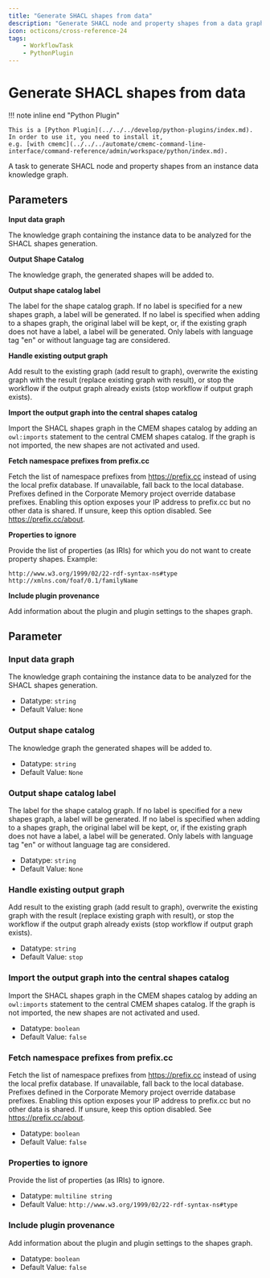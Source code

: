 ```yaml
---
title: "Generate SHACL shapes from data"
description: "Generate SHACL node and property shapes from a data graph"
icon: octicons/cross-reference-24
tags: 
    - WorkflowTask
    - PythonPlugin
---
```

# Generate SHACL shapes from data
<!-- This file was generated - DO NOT CHANGE IT MANUALLY -->

!!! note inline end "Python Plugin"

    This is a [Python Plugin](../../../develop/python-plugins/index.md).
    In order to use it, you need to install it,
    e.g. [with cmemc](../../../automate/cmemc-command-line-interface/command-reference/admin/workspace/python/index.md).

A task to generate SHACL node and property shapes from an instance data knowledge graph.
    
## Parameters

**<a id="parameter_doc_data_graph_iri">Input data graph</a>**

The knowledge graph containing the instance data to be analyzed for the SHACL shapes generation.

**<a id="parameter_doc_shapes_graph_iri">Output Shape Catalog</a>**

The knowledge graph, the generated shapes will be added to.

**<a id="parameter_doc_label">Output shape catalog label</a>**

The label for the shape catalog graph. If no label is specified for a new shapes graph, a label will be generated. If
no label is specified when adding to a shapes graph, the original label will be kept, or, if the existing graph does not have
a label, a label will be generated. Only labels with language tag "en" or without language tag are considered.

**<a id="parameter_doc_existing_graph">Handle existing output graph</a>**

Add result to the existing graph (add result to graph), overwrite the existing graph with the result (replace existing
graph with result), or stop the workflow if the output graph already exists (stop workflow if output graph exists).

**<a id="parameter_doc_import_shapes">Import the output graph into the central shapes catalog</a>**

Import the SHACL shapes graph in the CMEM shapes catalog by adding an `owl:imports` statement to the central CMEM shapes catalog.
If the graph is not imported, the new shapes are not activated and used.

**<a id="parameter_doc_prefix_cc">Fetch namespace prefixes from prefix.cc</a>**

Fetch the list of namespace prefixes from https://prefix.cc instead of using the local prefix database. If unavailable, 
fall back to the local database. Prefixes defined in the Corporate Memory project override database prefixes. Enabling this 
option exposes your IP address to prefix.cc but no other data is shared. If unsure, keep this option disabled. See
https://prefix.cc/about.

**<a id="parameter_doc_ignore_properties">Properties to ignore</a>**

Provide the list of properties (as IRIs) for which you do not want to create property shapes.
Example:
```
http://www.w3.org/1999/02/22-rdf-syntax-ns#type
http://xmlns.com/foaf/0.1/familyName
```

**<a id="parameter_doc_plugin_provenance">Include plugin provenance</a>**

Add information about the plugin and plugin settings to the shapes graph.


## Parameter

### Input data graph

The knowledge graph containing the instance data to be analyzed for the SHACL shapes generation.

- Datatype: `string`
- Default Value: `None`



### Output shape catalog

The knowledge graph the generated shapes will be added to.

- Datatype: `string`
- Default Value: `None`



### Output shape catalog label

The label for the shape catalog graph. If no label is specified for a new shapes graph, a label will be generated. If no label is specified when adding to a shapes graph, the original label will be kept, or, if the existing graph does not have a label, a label will be generated. Only labels with language tag "en" or without language tag are considered.

- Datatype: `string`
- Default Value: `None`



### Handle existing output graph

Add result to the existing graph (add result to graph), overwrite the existing graph with the result (replace existing graph with result), or stop the workflow if the output graph already exists (stop workflow if output graph exists).

- Datatype: `string`
- Default Value: `stop`



### Import the output graph into the central shapes catalog

Import the SHACL shapes graph in the CMEM shapes catalog by adding an `owl:imports` statement to the central CMEM shapes catalog. If the graph is not imported, the new shapes are not activated and used.

- Datatype: `boolean`
- Default Value: `false`



### Fetch namespace prefixes from prefix.cc

Fetch the list of namespace prefixes from https://prefix.cc instead of using the local prefix database. If unavailable, fall back to the local database. Prefixes defined in the Corporate Memory project override database prefixes. Enabling this option exposes your IP address to prefix.cc but no other data is shared. If unsure, keep this option disabled. See https://prefix.cc/about.

- Datatype: `boolean`
- Default Value: `false`



### Properties to ignore

Provide the list of properties (as IRIs) to ignore.

- Datatype: `multiline string`
- Default Value: `http://www.w3.org/1999/02/22-rdf-syntax-ns#type`



### Include plugin provenance

Add information about the plugin and plugin settings to the shapes graph.

- Datatype: `boolean`
- Default Value: `false`




